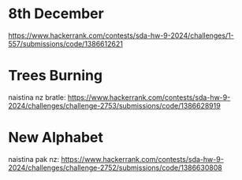 # 8th December
https://www.hackerrank.com/contests/sda-hw-9-2024/challenges/1-557/submissions/code/1386612621

# Trees Burning
naistina nz bratle: https://www.hackerrank.com/contests/sda-hw-9-2024/challenges/challenge-2753/submissions/code/1386628919

# New Alphabet
naistina pak nz: https://www.hackerrank.com/contests/sda-hw-9-2024/challenges/challenge-2752/submissions/code/1386630808
